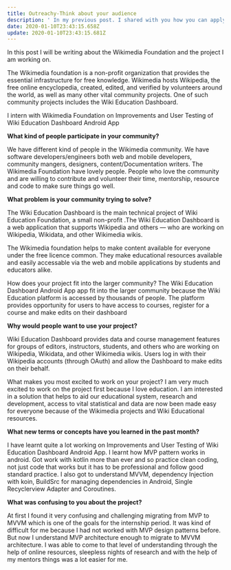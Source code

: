 ```yaml
---
title: Outreachy-Think about your audience
description: ' In my previous post. I shared with you how you can apply for the outreachy internship and the necessary application stages and their requirements.'
date: 2020-01-10T23:43:15.658Z
update: 2020-01-10T23:43:15.681Z
---
```


In this post I will be writing about the Wikimedia Foundation and the project I am working on.

The Wikimedia foundation is a non-profit organization that provides the essential infrastructure for free knowledge. Wikimedia hosts Wikipedia, the free online encyclopedia, created, edited, and verified by volunteers around the world, as well as many other vital community projects. One of such community projects includes the Wiki Education Dashboard.

I intern with Wikimedia Foundation on Improvements and User Testing of Wiki Education Dashboard Android App

 **What kind of people participate in your community?**

We have different kind of people in the Wikimedia community. We have software developers/engineers both web and mobile developers, community mangers, designers, content/Documentation writers. The Wikimedia Foundation have lovely people. People who love the community and are willing to contribute and volunteer their time, mentorship, resource and code to make sure things go well.

**What problem is your community trying to solve?**

The Wiki Education Dashboard  is the main technical project of Wiki Education Foundation, a small non-profit .The Wiki Education Dashboard is a web application that supports Wikipedia and others — who are working on Wikipedia, Wikidata, and other Wikimedia wikis.

The Wikimedia foundation helps to make content available for everyone under the free licence common. They make educational resources available and easily accessable via the web and mobile applications by students and educators alike.

How does your project fit into the larger community?
The Wiki Education Dashboard Android App app fit into the larger community because the Wiki Education platform is accessed by thousands of people. The platform provides opportunity for users to have access to courses, register for a course and make edits on their dashboard



**Why would people want to use your project?**

Wiki Education Dashboard  provides data and course management features for groups of editors, instructors, students, and others who are working on Wikipedia, Wikidata, and other Wikimedia wikis. Users log in with their Wikipedia accounts (through OAuth) and allow the Dashboard to make edits on their behalf.

What makes you most excited to work on your project?
I am very much excited to work on the project first because I love education. I am interested in a solution that helps to aid our educational system, research and development, access to vital statistical and data are now been made easy for everyone because of the Wikimedia projects and Wiki Educational resources.

**What new terms or concepts have you learned in the past month?**

I have learnt quite a lot working on  Improvements and User Testing of Wiki Education Dashboard Android App. I learnt how MVP pattern works in android. Got work with kotlin more than ever and so practice clean coding, not just code that works but it has to be professional and follow good standard practice. I also got to understand MVVM, dependency Injection with koin, BuildSrc for managing dependencies in Android, Single Recyclerview Adapter and Coroutines.

**What was confusing to you about the project?**

At first I found it very confusing and challenging migrating from MVP to MVVM which is one of the goals for the internship period. It was kind of difficult for me because I had not worked with MVP design patterns before. But now I understand MVP architecture enough to migrate to MVVM architecture. I was able to come to that level of understanding through the help of online resources, sleepless nights of research and with the help of my mentors things was a lot easier for me.

